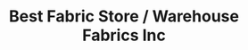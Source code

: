 ---
title: "Best Fabric Store / Warehouse Fabrics Inc"
url: /winfield/best-fabric-store-warehouse-fabrics-inc/
shop: fabric
---